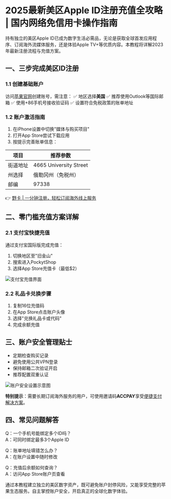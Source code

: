 # 2025最新美区Apple ID注册充值全攻略 | 国内网络免信用卡操作指南

持有独立的美区Apple ID已成为数字生活必需品，无论是获取全球首发应用程序、订阅海外流媒体服务，还是体验Apple TV+等优质内容。本教程将详解2023年最新注册流程与充值方案。

## 一、三步完成美区ID注册

### 1.1 创建基础账户
访问[苹果官网](https://appleid.apple.com/account)创建账号，需注意：
✅ 地区选择**美国**
✅ 推荐使用Outlook等国际邮箱
✅ 使用+86手机号接收验证码
✅ 设置符合免税政策的账单地址



### 1.2 账户激活指南
1. 在iPhone设置中切换"媒体与购买项目"
2. 打开App Store尝试下载应用
3. 按提示完善账单信息：

| 项目       | 推荐参数            |
|------------|-------------------|
| 街道地址   | 4665 University Street |
| 州选择     | 俄勒冈州（免税州）   |
| 邮编       | 97338             |

👉 [野卡 | 一分钟注册，轻松订阅海外线上服务](https://bbtdd.com/yeka)

## 二、零门槛充值方案详解

### 2.1 支付宝快捷充值
通过支付宝国际版完成充值：
1. 切换地区至"旧金山"
2. 搜索进入PockytShop
3. 选择App Store充值卡（最低$2）

![支付宝充值界面](https://cdnfile.sspai.com/2023/10/16/cfe351be2b65f8b2b779b97d1787fb15.JPEG?imageView2/2/format/webp)

### 2.2 礼品卡兑换步骤
1. 复制16位充值码
2. 在App Store点击账户头像
3. 选择"兑换礼品卡或代码"
4. 完成余额充值

## 三、账户安全管理贴士
- 定期检查购买记录
- 避免使用公共VPN登录
- 保持邮箱二次验证开启
- 推荐配置双重认证

![账户安全设置示意图](https://cdnfile.sspai.com/2023/10/16/68324eec253c33ef4caf2af3bd790d7b.JPEG?imageView2/2/format/webp)

**特别提示**：需要长期订阅海外服务的用户，可使用邀请码**ACCPAY**享受[便捷支付解决方案](https://bbtdd.com/yeka)。

## 四、常见问题解答
Q：一个手机号能绑定多个ID吗？  
A：可同时绑定最多3个Apple ID  

Q：账单地址填错怎么办？  
A：在账户设置中随时修改  

Q：充值后余额如何查询？  
A：访问App Store账户页查看  

通过本教程建立独立的美区数字资产，既可避免账户封停风险，又能享受完整的苹果生态服务。自主掌控账户安全，开启真正的全球化数字体验。
